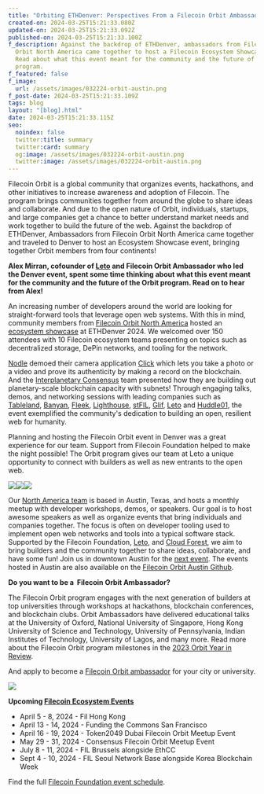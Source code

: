 ```yaml
---
title: "Orbiting ETHDenver: Perspectives From a Filecoin Orbit Ambassador"
created-on: 2024-03-25T15:21:33.080Z
updated-on: 2024-03-25T15:21:33.092Z
published-on: 2024-03-25T15:21:33.100Z
f_description: Against the backdrop of ETHDenver, ambassadors from Filecoin
  Orbit North America came together to host a Filecoin Ecosystem Showcase event.
  Read about what this event meant for the community and the future of the Orbit
  program.
f_featured: false
f_image:
  url: /assets/images/032224-orbit-austin.png
f_post-date: 2024-03-25T15:21:33.109Z
tags: blog
layout: "[blog].html"
date: 2024-03-25T15:21:33.115Z
seo:
  noindex: false
  twitter:title: summary
  twitter:card: summary
  og:image: /assets/images/032224-orbit-austin.png
  twitter:image: /assets/images/032224-orbit-austin.png
---
```

Filecoin Orbit is a global community that organizes events, hackathons, and other initiatives to increase awareness and adoption of Filecoin. The program brings communities together from around the globe to share ideas and collaborate. And due to the open nature of Orbit, individuals, startups, and large companies get a chance to better understand market needs and work together to build the future of the web. Against the backdrop of ETHDenver, Ambassadors from Filecoin Orbit North America came together and traveled to Denver to host an Ecosystem Showcase event, bringing together Orbit members from four continents!

**Alex Mirran, cofounder of [Leto](https://leto.gg) and Filecoin Orbit Ambassador who led the Denver event, spent some time thinking about what this event meant for the community and the future of the Orbit program. Read on to hear from Alex!**

An increasing number of developers around the world are looking for straight-forward tools that leverage open web systems. With this in mind, community members from [Filecoin Orbit North America](https://austinorbit.io) hosted an [ecosystem showcase](https://twitter.com/austin_orbit/status/1760893603314811024) at ETHDenver 2024. We welcomed over 150 attendees with 10 Filecoin ecosystem teams presenting on topics such as decentralized storage, DePin networks, and tooling for the network.

[Nodle](https://www.nodle.com/) demoed their camera application [Click](https://clickapp.com/) which lets you take a photo or a video and prove its authenticity by making a record on the blockchain. And the [Interplanetary Consensus](https://www.ipc.space/) team presented how they are building out planetary-scale blockchain capacity with subnets! Through engaging talks, demos, and networking sessions with leading companies such as [Tableland](https://tableland.xyz/), [Banyan](https://banyan.computer/), [Fleek](https://fleek.co/), [Lighthouse](https://www.lighthouse.storage/), [stFIL](https://stfil.io/#/), [Glif](https://www.glif.io/en), [Leto](https://leto.gg) and [Huddle01](https://huddle01.com/), the event exemplified the community's dedication to building an open, resilient web for humanity.

Planning and hosting the Filecoin Orbit event in Denver was a great experience for our team. Support from Filecoin Foundation helped to make the night possible! The Orbit program gives our team at Leto a unique opportunity to connect with builders as well as new entrants to the open web. 

![](https://lh7-us.googleusercontent.com/Ku4lIMIeaYV3WmE1bI-G2lXBW_8qPOgr-CdBYFTTkvcqYNLy7nbNOSG7LXIZsehwbgzZHzni1j_CUCDN__z7JsO6eOfU6W34yya7kvUzZ9EmNQU0mu9EBP9PtibuIg-8Ozr-aYA9wBzye2adZST6G1I)![](https://lh7-us.googleusercontent.com/mVhZ4T-Pz2npDdkddI-PhpMvW3PYZM_BKM_yIYVde4LpyIWvzuF4Z3KWH8nW3mHoALPWSvOYoEzCeK35YQlMYyNuNjyFVYmDEiYOChzRaij7sbIg3PzEdUmyu0B6X9eCChNRpwshL0hnOXK6mXJAbOs)![](https://lh7-us.googleusercontent.com/eT7EAmIj2qscVzZFHiPPi4E2-Zy7CBF4TAEw-JKnhtWOGWrHQF_4pRKp2Tb_5xyi5Wi2eJqxdv_mdk8kMg-wbkL5srvgKooHLoMVoKQNM2VnXnhKvltlnLOC5g86sQ_W8E2U-Xe_eErWrV8xNagQMII)

Our [North America team](https://austinorbit.io) is based in Austin, Texas, and hosts a monthly meetup with developer workshops, demos, or speakers. Our goal is to host awesome speakers as well as organize events that bring individuals and companies together. The focus is often on developer tooling used to implement open web networks and tools into a typical software stack. Supported by the Filecoin Foundation, [Leto](https://leto.gg/), and [Cloud Forest](https://cloudforest.cloud/), we aim to bring builders and the community together to share ideas, collaborate, and have some fun! Join us in downtown Austin for the [next event](https://www.meetup.com/austin-filecoin-orbit-meetup-group/). The events hosted in Austin are also available on the [Filecoin Orbit Austin Github](https://github.com/Filecoin-Orbit-Austin).

**Do you want to be a  Filecoin Orbit Ambassador?**

The Filecoin Orbit program engages with the next generation of builders at top universities through workshops at hackathons, blockchain conferences, and blockchain clubs. Orbit Ambassadors have delivered educational talks at the University of Oxford, National University of Singapore, Hong Kong University of Science and Technology, University of Pennsylvania, Indian Institutes of Technology, University of Lagos, and many more. Read more about the Filecoin Orbit program milestones in the [2023 Orbit Year in Review](https://fil.org/events/).

And apply to become a [Filecoin Orbit ambassador](https://airtable.com/appAGdqyYrqoFNuPI/shrKrbPOdxGNnMM9C) for your city or university.

![](https://lh7-us.googleusercontent.com/lPGlGnds3qGCC9ZGjFICk93WO83EdB6_zBjGF6Ct-sVcL43NOV0r_OLxEXNcWxgfOE0nzHtJ7rlEMSiUKKAss0ZBtATXmr8oQ-UuSXV-ASuOCHLbwPjhgOO6eNFuk-WgELAvJhzdvrE5NscWbgwgdbM)![]()

**Upcoming [Filecoin Ecosystem Events](https://fil.org/events/)**

* April 5 - 8, 2024 - Fil Hong Kong
* April 13 - 14, 2024 - Funding the Commons San Francisco
* April 16 - 19, 2024 - Token2049 Dubai Filecoin Orbit Meetup Event
* May 29 - 31, 2024 - Consensus Filecoin Orbit Meetup Event
* July 8 - 11, 2024 - FIL Brussels alongside EthCC
* Sept 4 - 10, 2024 - FIL Seoul Network Base alongside Korea Blockchain Week

Find the full [Filecoin Foundation event schedule](https://fil.org/events/).